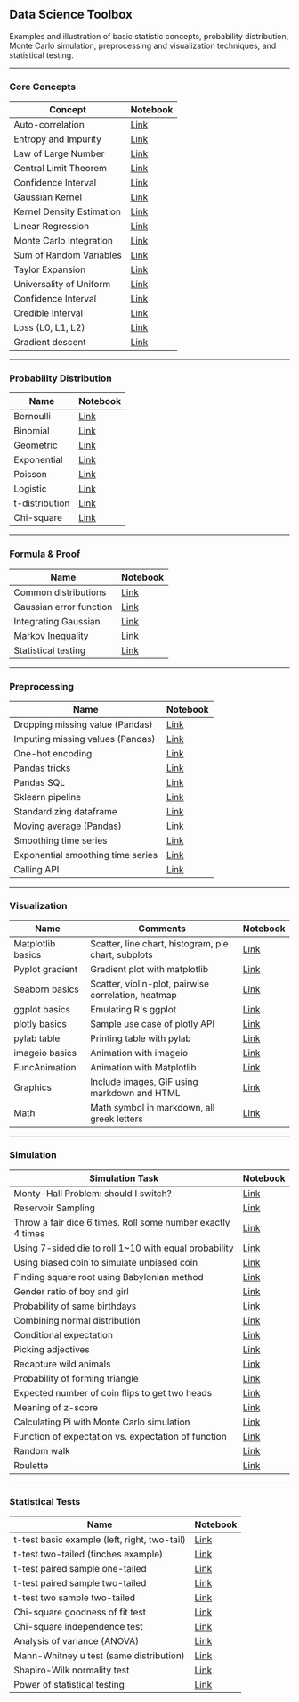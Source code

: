 ## Data Science Toolbox
Examples and illustration of basic statistic concepts, probability distribution, Monte Carlo simulation, preprocessing and visualization techniques, and statistical testing.

___
### Core Concepts
| Concept                     | Notebook |
|-----------------------------|---------|
| Auto-correlation            | [Link](concepts/auto_correlation.ipynb)
| Entropy and Impurity		    | [Link](concepts/gini_impurity&entropy.ipynb)
| Law of Large Number         | [Link](concepts/law_of_large_number.ipynb)
| Central Limit Theorem       | [Link](concepts/central_limit_theorem.ipynb)
| Confidence Interval         | [Link](concepts/confidence_interval.ipynb)
| Gaussian Kernel             | [Link](concepts/Gaussian_kernel.ipynb)
| Kernel Density Estimation   | [Link](concepts/kernel_density_estimation.ipynb)
| Linear Regression           | [Link](concepts/linear_regression.ipynb)
| Monte Carlo Integration     | [Link](concepts/monte_carlo_integration.ipynb)
| Sum of Random Variables     | [Link](concepts/sum_of_idd_random_vars.ipynb)
| Taylor Expansion            | [Link](concepts/Taylor_expansion.ipynb)
| Universality of Uniform     | [Link](concepts/universality_of_uniform.ipynb)
| Confidence Interval         | [Link](concepts/confidence_interval.ipynb)
| Credible Interval           | [Link](concepts/credible_interval.ipynb)
| Loss (L0, L1, L2)           | [Link](concepts/loss.ipynb)
| Gradient descent            | [Link](concepts/gradient_descent.ipynb)

___
### Probability Distribution
| Name                      | Notebook |
|---------------------------|----------|
| Bernoulli                 | [Link](distribution/bernoulli.ipynb)
| Binomial                  | [Link](distribution/binomial.ipynb)
| Geometric				         	| [Link](distribution/geometric.ipynb)
| Exponential			        	| [Link](distribution/exponential.ipynb)
| Poisson				           	| [Link](distribution/poisson.ipynb)
| Logistic				        	| [Link](distribution/logistic.ipynb)
| t-distribution		      	| [Link](distribution/t_distribution.ipynb)
| Chi-square			         	| [Link](distribution/chi_square.ipynb)

___
### Formula & Proof
| Name                      | Notebook |
|---------------------------|----------|
| Common distributions      | [Link](cheatsheet/distribution.pdf)
| Gaussian error function   | [Link](cheatsheet/gaussian_erf.pdf)
| Integrating Gaussian      | [Link](cheatsheet/integrate_Gaussian.pdf)
| Markov Inequality         | [Link](cheatsheet/markov_inequality.pdf)
| Statistical testing       | [Link](cheatsheet/statistical_test.pdf)

___
### Preprocessing
| Name                                  | Notebook |
|---------------------------------------|----------|
| Dropping missing value (Pandas)       | [Link](preprocessing/drop_missing_values.ipynb)
| Imputing missing values (Pandas)      | [Link](preprocessing/impute_missing_values.ipynb)
| One-hot encoding                      | [Link](preprocessing/one_hot_encoding.ipynb)
| Pandas tricks                         | [Link](preprocessing/pandas_basics.ipynb)
| Pandas SQL                            | [Link](preprocessing/pandasql.ipynb)
| Sklearn pipeline                      | [Link](preprocessing/pipeline.ipynb)
| Standardizing dataframe               | [Link](preprocessing/standardize.ipynb)
| Moving average (Pandas)               | [Link](preprocessing/moving_average.ipynb)
| Smoothing time series                 | [Link](preprocessing/smoothing.ipynb)
| Exponential smoothing time series     | [Link](preprocessing/exponential_smoothing.ipynb)
| Calling API                           | [Link](preprocessing/api_call.ipynb)

___
### Visualization
| Name              | Comments                                            | Notebook
|-------------------|-----------------------------------------------------| --------------------------------------|
| Matplotlib basics | Scatter, line chart, histogram, pie chart, subplots | [Link](visualization/matplotlib.ipynb)
| Pyplot gradient   | Gradient plot with matplotlib                       | [Link](visualization/matplotlib.ipynb)
| Seaborn basics 	  | Scatter, violin-plot, pairwise correlation, heatmap | [Link](visualization/seaborn.ipynb)
| ggplot basics     | Emulating R's ggplot                                | [Link](visualization/ggplot.ipynb)
| plotly basics     | Sample use case of plotly API                       | [Link](visualization/plotly_basics.ipynb)
| pylab table       | Printing table with pylab                           | [Link](visualization/pylab_table.ipynb)
| imageio basics    | Animation with imageio                              | [Link](visualization/imageio.ipynb)
| FuncAnimation     | Animation with Matplotlib                           | [Link](visualization/FuncAnimation.ipynb)
| Graphics          | Include images, GIF using markdown and HTML         | [Link](visualization/include_image.ipynb)
| Math              | Math symbol in markdown, all greek letters          | [Link](visualization/math_symbol.ipynb)

___
### Simulation
| Simulation Task                                             | Notebook |
|-------------------------------------------------------------|----------|
| Monty-Hall Problem: should I switch? 						            | [Link](simulation/monty_hall.ipynb)
| Reservoir Sampling										                      | [Link](simulation/reservior_sampling.ipynb)
| Throw a fair dice 6 times. Roll some number exactly 4 times | [Link](simulation/6_throw_dice.ipynb)
| Using 7-sided die to roll 1~10 with equal probability  	    | [Link](simulation/7_sided_die.ipynb)
| Using biased coin to simulate unbiased coin 				        | [Link](simulation/biased_coin.ipynb)
| Finding square root using Babylonian method				          | [Link](simulation/babylonian.ipynb)
| Gender ratio of boy and girl 								                | [Link](simulation/gender_ratio.ipynb)
| Probability of same birthdays 							                | [Link](simulation/birthday_problem.ipynb)
| Combining normal distribution 							                | [Link](simulation/composite_normal.ipynb)
| Conditional expectation 		 							                  | [Link](simulation/conditional_expectation.ipynb)
| Picking adjectives     		 							                    | [Link](simulation/dating.ipynb)
| Recapture wild animals 									                    | [Link](simulation/recapture.ipynb)
| Probability of forming triangle						                  | [Link](simulation/triangle.ipynb)
| Expected number of coin flips to get two heads			        | [Link](simulation/two_heads.ipynb)
| Meaning of z-score 						     			                    | [Link](simulation/z_core.ipynb)
| Calculating Pi with Monte Carlo simulation                  | [Link](simulation/finding_pi.ipynb)
| Function of expectation vs. expectation of function         | [Link](simulation/function_of_expectation.ipynb)
| Random walk                                                 | [Link](simulation/random_walk.ipynb)
| Roulette                                                    | [Link](simulation/roulette.ipynb)

___
### Statistical Tests
| Name                                             | Notebook |
|--------------------------------------------------|----------|
| t-test basic example (left, right, two-tail)     | [Link](statistics_test/t_test_basic_example.ipynb)
| t-test two-tailed (finches example)  			       | [Link](statistics_test/t_test_one_sample_two_tailed.ipynb)
| t-test paired sample one-tailed 				         | [Link](statistics_test/t_test_paired_one_tailed.ipynb)
| t-test paired sample two-tailed 				         | [Link](statistics_test/t_test_paired_two_tailed.ipynb)
| t-test two sample two-tailed 				   	         | [Link](statistics_test/t_test_two_sampled_two_tailed.ipynb)
| Chi-square goodness of fit test 				         | [Link](statistics_test/chi_squared_goodness_of_fit.ipynb)
| Chi-square independence test    				         | [Link](statistics_test/chi_squared_independence_test.ipynb)
| Analysis of variance (ANOVA)    				         | [Link](statistics_test/anova.ipynb)
| Mann-Whitney u test (same distribution)          | [Link](statistics_test/mann_whitney.ipynb)
| Shapiro-Wilk normality test                      | [Link](statistics_test/shapiro_wilk.ipynb)
| Power of statistical testing                     | [Link](statistics_test/power.ipynb)

